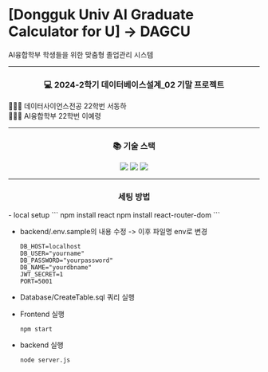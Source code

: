 # [Dongguk Univ AI Graduate Calculator for U] -> DAGCU
AI융합학부 학생들을 위한 맞춤형 졸업관리 시스템

---
<div align=center><h3>💻 2024-2학기 데이터베이스설계_02 기말 프로젝트</h3></div>

 🧑🏻‍💻 데이터사이언스전공 22학번 서동하 <br>
 👩🏻‍💻 AI융합학부 22학번 이예령 <br>

---
<div align=center><h3>📚 기술 스택</h3></div>
<div align=center> 
 <img src="https://img.shields.io/badge/mysql-4479A1?style=for-the-badge&logo=mysql&logoColor=white">
 <img src="https://img.shields.io/badge/node.js-339933?style=for-the-badge&logo=Node.js&logoColor=white">
 <img src="https://img.shields.io/badge/react-61DAFB?style=for-the-badge&logo=react&logoColor=black"> 
</div>


---
<div align=center><h3>세팅 방법</h3></div>
- local setup
  ```
  npm install react 
  npm install react-router-dom 
  ```
  
- backend/.env.sample의 내용 수정 -> 이후 파일명 env로 변경
  ```
  DB_HOST=localhost
  DB_USER="yourname"
  DB_PASSWORD="yourpassword"
  DB_NAME="yourdbname"
  JWT_SECRET=1
  PORT=5001 
  ```

- Database/CreateTable.sql 쿼리 실행

- Frontend 실행
  ```
  npm start
  ```

- backend 실행
  ```
  node server.js
  ```
